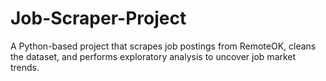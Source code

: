 # Job-Scraper-Project
A Python-based project that scrapes job postings from RemoteOK, cleans the dataset, and performs exploratory analysis to uncover job market trends.
